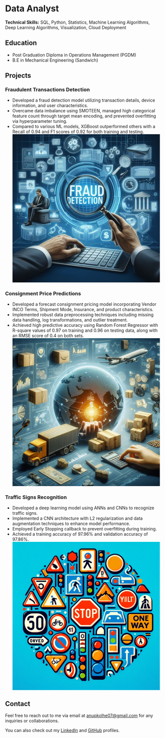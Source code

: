 # Data Analyst

**Technical Skills:** SQL, Python, Statistics, Machine Learning Algorithms, Deep Learning Algorithms, Visualization, Cloud Deployment 

## Education

- Post Graduation Diploma in Operations Management (PGDM)
- B.E in Mechanical Engineering (Sandwich)

## Projects

### Fraudulent Transactions Detection

- Developed a fraud detection model utilizing transaction details, device information, and user characteristics.
- Overcame data imbalance using SMOTEEN, managed high categorical feature count through target mean encoding, and prevented overfitting via hyperparameter tuning.
- Compared to various ML models, XGBoost outperformed others with a Recall of 0.94 and F1 scores of 0.92 for both training and testing.
![Image](assests/Bank)

### Consignment Price Predictions

- Developed a forecast consignment pricing model incorporating Vendor INCO Terms, Shipment Mode, Insurance, and product characteristics.
- Implemented robust data preprocessing techniques including missing data handling, log transformations, and outlier treatment.
- Achieved high predictive accuracy using Random Forest Regressor with R-square values of 0.97 on training and 0.96 on testing data, along with an RMSE score of 0.4 on both sets.
![Image1](Consignment.jpg)

### Traffic Signs Recognition

- Developed a deep learning model using ANNs and CNNs to recognize traffic signs.
- Implemented a CNN architecture with L2 regularization and data augmentation techniques to enhance model performance.
- Employed Early Stopping callback to prevent overfitting during training.
- Achieved a training accuracy of 97.96% and validation accuracy of 97.86%.
![Image](assests/Traffic.jpg)

## Contact

Feel free to reach out to me via email at [anupkolhe07@gmail.com](mailto:anupkolhe07@gmail.com) for any inquiries or collaborations.

You can also check out my [LinkedIn](https://www.linkedin.com/in/anup-kolhe-59593a177/) and [GitHub](https://github.com/anupkolhe07) profiles.
